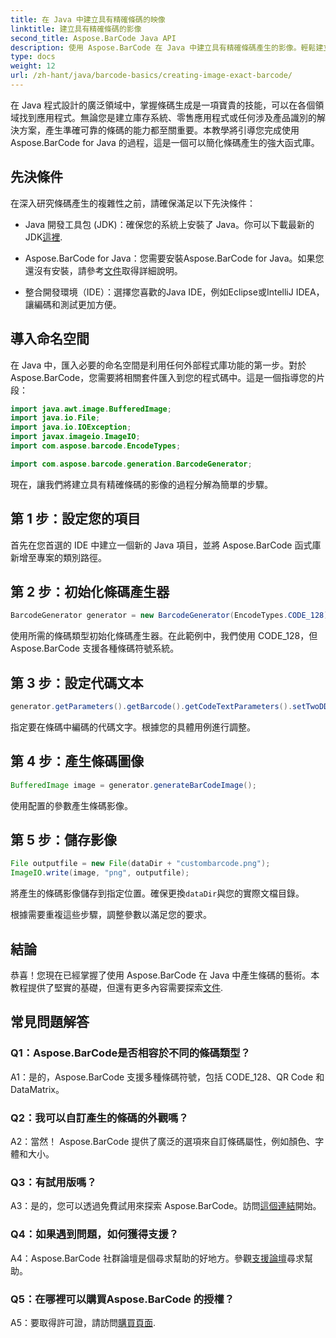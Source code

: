 ```yaml
---
title: 在 Java 中建立具有精確條碼的映像
linktitle: 建立具有精確條碼的影像
second_title: Aspose.BarCode Java API
description: 使用 Aspose.BarCode 在 Java 中建立具有精確條碼產生的影像。輕鬆建立自訂條碼。瀏覽文件、下載並取得支援。
type: docs
weight: 12
url: /zh-hant/java/barcode-basics/creating-image-exact-barcode/
---
```

在 Java 程式設計的廣泛領域中，掌握條碼生成是一項寶貴的技能，可以在各個領域找到應用程式。無論您是建立庫存系統、零售應用程式或任何涉及產品識別的解決方案，產生準確可靠的條碼的能力都至關重要。本教學將引導您完成使用 Aspose.BarCode for Java 的過程，這是一個可以簡化條碼產生的強大函式庫。

## 先決條件

在深入研究條碼產生的複雜性之前，請確保滿足以下先決條件：

-  Java 開發工具包 (JDK)：確保您的系統上安裝了 Java。你可以下載最新的JDK[這裡](https://www.oracle.com/java/technologies/javase-downloads.html).

-  Aspose.BarCode for Java：您需要安裝Aspose.BarCode for Java。如果您還沒有安裝，請參考[文件](https://reference.aspose.com/barcode/java/)取得詳細說明。

- 整合開發環境（IDE）：選擇您喜歡的Java IDE，例如Eclipse或IntelliJ IDEA，讓編碼和測試更加方便。

## 導入命名空間

在 Java 中，匯入必要的命名空間是利用任何外部程式庫功能的第一步。對於Aspose.BarCode，您需要將相關套件匯入到您的程式碼中。這是一個指導您的片段：

```java
import java.awt.image.BufferedImage;
import java.io.File;
import java.io.IOException;
import javax.imageio.ImageIO;
import com.aspose.barcode.EncodeTypes;

import com.aspose.barcode.generation.BarcodeGenerator;
```

現在，讓我們將建立具有精確條碼的影像的過程分解為簡單的步驟。

## 第 1 步：設定您的項目

首先在您首選的 IDE 中建立一個新的 Java 項目，並將 Aspose.BarCode 函式庫新增至專案的類別路徑。

## 第 2 步：初始化條碼產生器

```java
BarcodeGenerator generator = new BarcodeGenerator(EncodeTypes.CODE_128);
```

使用所需的條碼類型初始化條碼產生器。在此範例中，我們使用 CODE_128，但 Aspose.BarCode 支援各種條碼符號系統。

## 第 3 步：設定代碼文本

```java
generator.getParameters().getBarcode().getCodeTextParameters().setTwoDDisplayText("123456");
```

指定要在條碼中編碼的代碼文字。根據您的具體用例進行調整。

## 第 4 步：產生條碼圖像

```java
BufferedImage image = generator.generateBarCodeImage();
```

使用配置的參數產生條碼影像。

## 第 5 步：儲存影像

```java
File outputfile = new File(dataDir + "custombarcode.png");
ImageIO.write(image, "png", outputfile);
```

將產生的條碼影像儲存到指定位置。確保更換`dataDir`與您的實際文檔目錄。

根據需要重複這些步驟，調整參數以滿足您的要求。

## 結論

恭喜！您現在已經掌握了使用 Aspose.BarCode 在 Java 中產生條碼的藝術。本教程提供了堅實的基礎，但還有更多內容需要探索[文件](https://reference.aspose.com/barcode/java/).

## 常見問題解答

### Q1：Aspose.BarCode是否相容於不同的條碼類型？

A1：是的，Aspose.BarCode 支援多種條碼符號，包括 CODE_128、QR Code 和 DataMatrix。

### Q2：我可以自訂產生的條碼的外觀嗎？

A2：當然！ Aspose.BarCode 提供了廣泛的選項來自訂條碼屬性，例如顏色、字體和大小。

### Q3：有試用版嗎？

 A3：是的，您可以透過免費試用來探索 Aspose.BarCode。訪問[這個連結](https://releases.aspose.com/)開始。

### Q4：如果遇到問題，如何獲得支援？

 A4：Aspose.BarCode 社群論壇是個尋求幫助的好地方。參觀[支援論壇](https://forum.aspose.com/c/barcode/13)尋求幫助。

### Q5：在哪裡可以購買Aspose.BarCode 的授權？

 A5：要取得許可證，請訪問[購買頁面](https://purchase.aspose.com/buy).